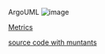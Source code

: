ArgoUML
![image](https://raw.githubusercontent.com/test4cc/vamos2020/master/featureModel/ArgoUML.JPG)

[Metrics](https://github.com/test4cc/vamos2020/blob/master/metrics/MinePump.csv)
 
[source code with muntants](https://github.com/test4cc/vamos2020/tree/master/dataset_with_mutant/MinePump)
